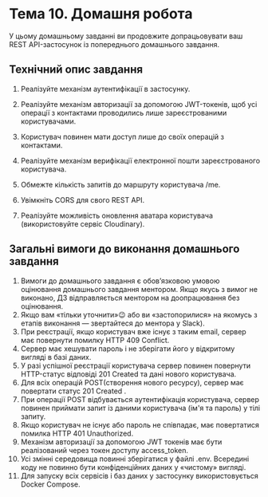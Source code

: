 # Тема 10. Домашня робота

У цьому домашньому завданні ви продовжите допрацьовувати ваш REST API-застосунок із попереднього домашнього завдання.

## Технічний опис завдання

1. Реалізуйте механізм аутентифікації в застосунку.

2. Реалізуйте механізм авторизації за допомогою JWT-токенів, щоб усі операції з контактами проводились лише зареєстрованими користувачами.

3. Користувач повинен мати доступ лише до своїх операцій з контактами.

4. Реалізуйте механізм верифікації електронної пошти зареєстрованого користувача.

5. Обмежте кількість запитів до маршруту користувача /me.

6. Увімкніть CORS для свого REST API.

7. Реалізуйте можливість оновлення аватара користувача (використовуйте сервіс Cloudinary).

## Загальні вимоги до виконання домашнього завдання

1. Вимоги до домашнього завдання є обов’язковою умовою оцінювання домашнього завдання ментором. Якщо якусь з вимог не виконано, ДЗ відправляється ментором на доопрацювання без оцінювання.
2. Якщо вам «тільки уточнити»😉 або ви «застопорилися» на якомусь з етапів виконання — звертайтеся до ментора у Slack).
3. При реєстрації, якщо користувач вже існує з таким email, сервер має повернути помилку HTTP 409 Conflict.
4. Сервер має хешувати пароль і не зберігати його у відкритому вигляді в базі даних.
5. У разі успішної реєстрації користувача сервер повинен повернути HTTP-статус відповіді 201 Created та дані нового користувача.
6. Для всіх операцій POST(створення нового ресурсу), сервер має повертати статус 201 Created .
7. При операції POST відбувається аутентифікація користувача, сервер повинен приймати запит із даними користувача (ім'я та пароль) у тілі запиту.
8. Якщо користувач не існує або пароль не співпадає, має повертатися помилка HTTP 401 Unauthorized.
9. Механізм авторизації за допомогою JWT токенів має бути реалізований через токен доступу access_token.
10. Усі змінні середовища повинні зберігатися у файлі .env. Всередині коду не повинно бути конфіденційних даних у «чистому» вигляді.
11. Для запуску всіх сервісів і баз даних у застосунку використовується Docker Compose.
